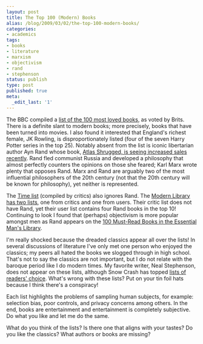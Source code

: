```yaml
---
layout: post
title: The Top 100 (Modern) Books
alias: /blog/2009/03/02/the-top-100-modern-books/
categories:
- academics
tags:
- books
- literature
- marxism
- objectivism
- rand
- stephenson
status: publish
type: post
published: true
meta:
  _edit_last: '1'
---
```

The BBC compiled a <a title="BBC Big Read" href="http://www.bbc.co.uk/arts/bigread/top100.shtml" target="_blank">list of the 100 most loved books</a>, as voted by Brits. There is a definite slant to modern books; more precisely, books that have been turned into movies. I also found it interested that England's richest female, JK Rowling, is disproportionately listed (four of the seven Harry Potter series in the top 25). Notably absent from the list is iconic libertarian author Ayn Rand whose book, <a title="Ayn Rand Institude: Atlas Shrugged Sales Up" href="http://www.aynrand.org/site/News2?page=NewsArticle&amp;id=22647" target="_blank">Atlas Shrugged, is seeing increased sales recently</a>. Rand fled communist Russia and developed a philosophy that almost perfectly counters the opinions on those she feared; Karl Marx wrote plenty that opposes Rand. Marx and Rand are arguably two of the most influential philosophers of the 20th century (not that the 20th century will be known for philosophy), yet neither is represented.

The <a title="Time: Top 100 Books" href="http://www.time.com/time/2005/100books/the_complete_list.html" target="_blank">Time list</a> (compiled by critics) also ignores Rand. The <a title="Random House's Top 100" href="http://www.randomhouse.com/modernlibrary/100bestnovels.html" target="_blank">Modern Library has two lists</a>, one from critics and one from users. Their critic list does not have Rand, yet their user list contains four Rand books in the top 10! Continuing to look I found that (perhaps) objectivism is more popular amongst men as Rand appears on the <a title="The Art of Manliness: 100 Must-Read Books" href="http://artofmanliness.com/2008/05/14/100-must-read-books-the-essential-mans-library/" target="_blank">100 Must-Read Books in the Essential Man's Library</a>.

I'm really shocked because the dreaded classics appear all over the lists! In several discussions of literature I've only met one person who enjoyed the classics; my peers all hated the books we slogged through in high school. That's not to say the classics are not important, but I do not relate with the baroque period like I do modern times. My favorite writer, Neal Stephenson, does not appear on these lists, although Snow Crash has topped <a title="Time: Snow Crash as rated by readers" href="http://www.time.com/time/2005/100books/0,24459,snow_crash,00.html" target="_blank">lists of readers' choice</a>. What's wrong with these lists? Put on your tin foil hats because I think there's a conspiracy!

Each list highlights the problems of sampling human subjects, for example: selection bias, poor controls, and privacy concerns among others. In the end, books are entertainment and entertainment is completely subjective. Do what you like and let me do the same.

What do you think of the lists? Is there one that aligns with your tastes? Do you like the classics? What authors or books are missing?
